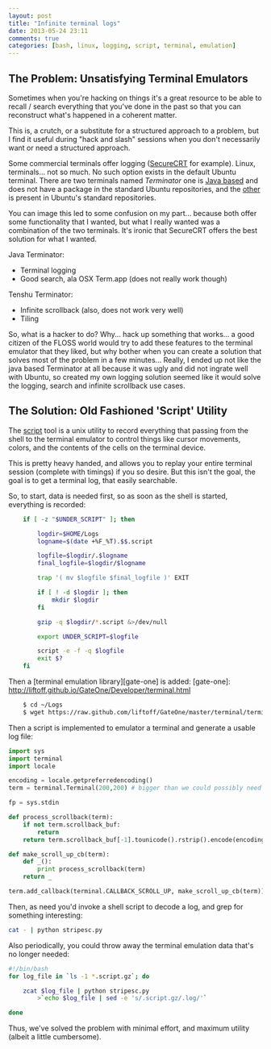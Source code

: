 ```yaml
---
layout: post
title: "Infinite terminal logs"
date: 2013-05-24 23:11
comments: true
categories: [bash, linux, logging, script, terminal, emulation]
---
```


## The Problem: Unsatisfying Terminal Emulators

Sometimes when you're hacking on things it's a great resource to be able to
recall / search everything that you've done in the past so that you can
reconstruct what's happened in a coherent matter.

This is, a crutch, or a substitute for a structured approach to a problem, but
I find it useful during "hack and slash" sessions when you don't necessarily
want or need a structured approach.

Some commercial terminals offer logging ([SecureCRT][SecureCRT] for example).
Linux, terminals... not so much.  No such option exists in the default Ubuntu
terminal.  There are two terminals named _Terminator_ one is [Java
based][TerminatorJava] and does not have a package in the standard Ubuntu
repositories, and the [other][TenshuTerminator] is present in Ubuntu's
standard repositories.

[SecureCRT]: http://vandyke.com/products/securecrt/index.html
[TerminatorJava]: http://software.jessies.org/terminator/
[TenshuTerminator]: http://www.tenshu.net/p/terminator.html

You can image this led to some confusion on my part... because both offer some
functionality that I wanted, but what I really wanted was a combination of the
two terminals.  It's ironic that SecureCRT offers the best solution for what I wanted.

Java Terminator:

- Terminal logging
- Good search, ala OSX Term.app (does not really work though)

Tenshu Terminator:

- Infinite scrollback (also, does not work very well)
- Tiling

So, what is a hacker to do?  Why... hack up something that works... a good
citizen of the FLOSS world would try to add these features to the terminal
emulator that they liked, but why bother when you can create a solution that
solves most of the problem in a few minutes... Really, I ended up not like the
java based Terminator at all because it was ugly and did not ingrate well with
Ubuntu, so created my own logging solution seemed like it would solve the
logging, search and infinite scrollback use cases.

## The Solution: Old Fashioned 'Script' Utility

The [script][script-info] tool is a unix utility to record everything that
passing from the shell to the terminal emulator to control things like cursor
movements, colors, and the contents of the cells on the terminal device.

[script-info]: http://ultra.pr.erau.edu/~jaffem/classes/cs125/script.htm

This is pretty heavy handed, and allows you to replay your entire terminal
session (complete with timings) if you so desire.  But this isn't the goal,
the goal is to get a terminal log, that easily searchable.

So, to start, data is needed first, so as soon as the shell is started,
everything is recorded:

``` bash shell profile additions
    if [ -z "$UNDER_SCRIPT" ]; then

        logdir=$HOME/Logs
        logname=$(date +%F_%T).$$.script

        logfile=$logdir/.$logname
        final_logfile=$logdir/$logname

        trap '( mv $logfile $final_logfile )' EXIT

        if [ ! -d $logdir ]; then
            mkdir $logdir
        fi

        gzip -q $logdir/*.script &>/dev/null

        export UNDER_SCRIPT=$logfile

        script -e -f -q $logfile
        exit $?
    fi
```

Then a [terminal emulation library][gate-one] is added:
[gate-one]: http://liftoff.github.io/GateOne/Developer/terminal.html

``` bash
    $ cd ~/Logs
    $ wget https://raw.github.com/liftoff/GateOne/master/terminal/terminal.py
```

Then a script is implemented to emulator a terminal and generate a usable log file:

``` python ~/Logs/stripesc.py
import sys
import terminal
import locale

encoding = locale.getpreferredencoding()
term = terminal.Terminal(200,200) # bigger than we could possibly need

fp = sys.stdin

def process_scrollback(term):
    if not term.scrollback_buf:
        return
    return term.scrollback_buf[-1].tounicode().rstrip().encode(encoding)

def make_scroll_up_cb(term):
    def _():
        print process_scrollback(term)
    return _

term.add_callback(terminal.CALLBACK_SCROLL_UP, make_scroll_up_cb(term))
```

Then, as need you'd invoke a shell script to decode a log, and grep for
something interesting:

``` bash ~/Logs/strip-escape-codes.sh
cat - | python stripesc.py
```

Also periodically, you could throw away the terminal emulation data that's no
longer needed:

``` bash ~/Logs/strip-all-escape-codes.sh
#!/bin/bash
for log_file in `ls -1 *.script.gz`; do

    zcat $log_file | python stripesc.py
        >`echo $log_file | sed -e 's/.script.gz/.log/'`

done
```

Thus, we've solved the problem with minimal effort, and maximum utility
(albeit a little cumbersome).

<!-- vim: spell:
-->
